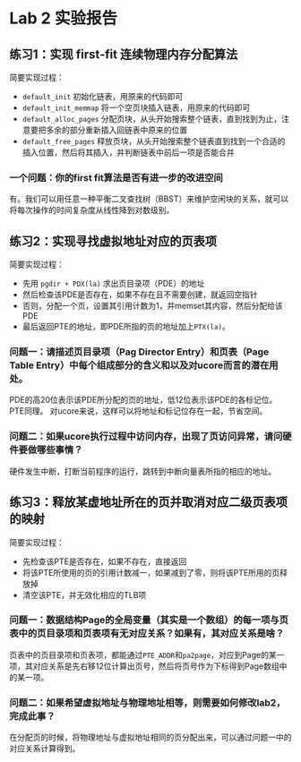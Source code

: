 # Lab 2 实验报告

## 练习1：实现 first-fit 连续物理内存分配算法

简要实现过程：
- `default_init` 初始化链表，用原来的代码即可
- `default_init_memmap` 将一个空页块插入链表，用原来的代码即可
- `default_alloc_pages` 分配页块，从头开始搜索整个链表，直到找到为止，注意要把多余的部分重新插入回链表中原来的位置
- `default_free_pages` 释放页块，从头开始搜索整个链表直到找到一个合适的插入位置，然后将其插入，并判断链表中前后一项是否能合并

### 一个问题：你的first fit算法是否有进一步的改进空间

有。我们可以用任意一种平衡二叉查找树（BBST）来维护空闲块的关系，就可以将每次操作的时间复杂度从线性降到对数级别。


## 练习2：实现寻找虚拟地址对应的页表项

简要实现过程：
- 先用 `pgdir + PDX(la)` 求出页目录项（PDE）的地址
- 然后检查该PDE是否存在，如果不存在且不需要创建，就返回空指针
- 否则，分配一个页，设置其引用计数为1，并memset其内容，然后分配给该PDE
- 最后返回PTE的地址，即PDE所指的页的地址加上`PTX(la)`。

### 问题一：请描述页目录项（Pag Director Entry）和页表（Page Table Entry）中每个组成部分的含义和以及对ucore而言的潜在用处。

PDE的高20位表示该PDE所分配的页的地址，低12位表示该PDE的各标记位。PTE同理。
对ucore来说，这样可以将地址和标记位存在一起，节省空间。

### 问题二：如果ucore执行过程中访问内存，出现了页访问异常，请问硬件要做哪些事情？

硬件发生中断，打断当前程序的运行，跳转到中断向量表所指的相应的地址。


## 练习3：释放某虚地址所在的页并取消对应二级页表项的映射

简要实现过程：
- 先检查该PTE是否存在，如果不存在，直接返回
- 将该PTE所使用的页的引用计数减一，如果减到了零，则将该PTE所用的页释放掉
- 清空该PTE，并无效化相应的TLB项

### 问题一：数据结构Page的全局变量（其实是一个数组）的每一项与页表中的页目录项和页表项有无对应关系？如果有，其对应关系是啥？

页表中的页目录项和页表项，都能通过`PTE_ADDR`和`pa2page`，对应到Page的某一项，其对应关系是先右移12位计算出页号，然后将页号作为下标得到Page数组中的某一项。

### 问题二：如果希望虚拟地址与物理地址相等，则需要如何修改lab2，完成此事？

在分配页的时候，将物理地址与虚拟地址相同的页分配出来，可以通过问题一中的对应关系计算得到。


